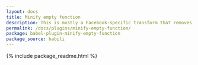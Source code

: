 ```yaml
---
layout: docs
title: Minify empty function
description: This is mostly a Facebook-specific transform that removes noop function calls. However, can be generalized to detect and remove noops
permalink: /docs/plugins/minify-empty-function/
package: babel-plugin-minify-empty-function
package_source: babili
---
```


{% include package_readme.html %}
